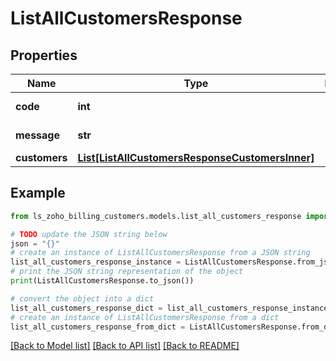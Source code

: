 # ListAllCustomersResponse


## Properties

Name | Type | Description | Notes
------------ | ------------- | ------------- | -------------
**code** | **int** |  | [optional] [readonly] 
**message** | **str** |  | [optional] [readonly] 
**customers** | [**List[ListAllCustomersResponseCustomersInner]**](ListAllCustomersResponseCustomersInner.md) |  | [optional] 

## Example

```python
from ls_zoho_billing_customers.models.list_all_customers_response import ListAllCustomersResponse

# TODO update the JSON string below
json = "{}"
# create an instance of ListAllCustomersResponse from a JSON string
list_all_customers_response_instance = ListAllCustomersResponse.from_json(json)
# print the JSON string representation of the object
print(ListAllCustomersResponse.to_json())

# convert the object into a dict
list_all_customers_response_dict = list_all_customers_response_instance.to_dict()
# create an instance of ListAllCustomersResponse from a dict
list_all_customers_response_from_dict = ListAllCustomersResponse.from_dict(list_all_customers_response_dict)
```
[[Back to Model list]](../README.md#documentation-for-models) [[Back to API list]](../README.md#documentation-for-api-endpoints) [[Back to README]](../README.md)


